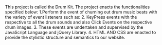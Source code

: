 
This project is called the Drum Kit. The project enacts the functionalities specified below:
1.Perform the event of churning out drum music beats with the variety of event listeners such as:
2. KeyPress events with the respective to all the drum sounds and also Click Events on the respective drum images.
3. These events are undertaken and supervised by the JavaScript Language and jQuery Library.
4. HTML AND CSS are enacted to provide the stylistic structure and semantics to our website.
